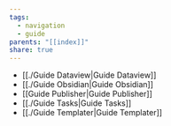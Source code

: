 ```yaml
---
tags:
  - navigation
  - guide
parents: "[[index]]"
share: true
---
```


- [[./Guide Dataview|Guide Dataview]]
- [[./Guide Obsidian|Guide Obsidian]]
- [[Guide Publisher|Guide Publisher]]
- [[./Guide Tasks|Guide Tasks]]
- [[./Guide Templater|Guide Templater]]

